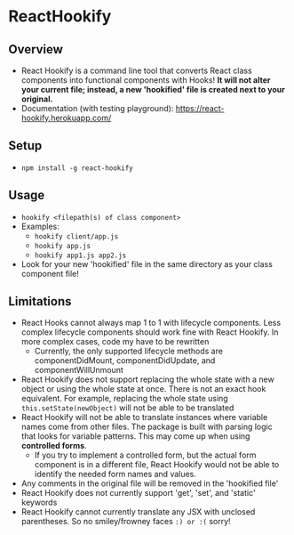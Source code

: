 # ReactHookify

## Overview

- React Hookify is a command line tool that converts React class components into functional components with Hooks! **It will not alter your current file; instead, a new 'hookified' file is created next to your original.**
- Documentation (with testing playground): https://react-hookify.herokuapp.com/

## Setup

- `npm install -g react-hookify`

## Usage

- `hookify <filepath(s) of class component>`
- Examples:
  - `hookify client/app.js`
  - `hookify app.js`
  - `hookify app1.js app2.js`
- Look for your new 'hookified' file in the same directory as your class component file!

## Limitations

- React Hooks cannot always map 1 to 1 with lifecycle components. Less complex lifecycle components should work fine with React Hookify. In more complex cases, code my have to be rewritten
  - Currently, the only supported lifecycle methods are componentDidMount, componentDidUpdate, and componentWillUnmount
- React Hookify does not support replacing the whole state with a new object or using the whole state at once. There is not an exact hook equivalent. For example, replacing the whole state using `this.setState(newObject)` will not be able to be translated
- React Hookify will not be able to translate instances where variable names come from other files. The package is built with parsing logic that looks for variable patterns. This may come up when using **controlled forms**.
  - If you try to implement a controlled form, but the actual form component is in a different file, React Hookify would not be able to identify the needed form names and values.
- Any comments in the original file will be removed in the 'hookified file'
- React Hookify does not currently support 'get', 'set', and 'static' keywords
- React Hookify cannot currently translate any JSX with unclosed parentheses. So no smiley/frowney faces `:) or :(` sorry!
